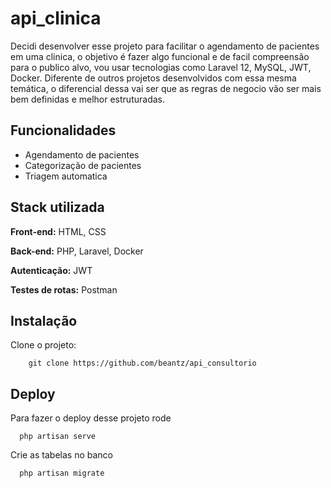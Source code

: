 
# api_clinica

Decidi desenvolver esse projeto para facilitar o agendamento de pacientes em uma clinica, o objetivo é fazer algo funcional e de facil compreensão para o publico alvo, vou usar tecnologias como Laravel 12, MySQL, JWT, Docker. Diferente de outros projetos desenvolvidos com essa mesma temática, o diferencial dessa vai ser que as regras de negocio vão ser mais bem definidas e melhor estruturadas.

## Funcionalidades

- Agendamento de pacientes
- Categorização de pacientes
- Triagem automatica


## Stack utilizada

**Front-end:** HTML, CSS

**Back-end:** PHP, Laravel, Docker

**Autenticação:** JWT

**Testes de rotas:** Postman


## Instalação

Clone o projeto:
```
    git clone https://github.com/beantz/api_consultorio
```

## Deploy

Para fazer o deploy desse projeto rode

```
  php artisan serve
```

Crie as tabelas no banco
```
  php artisan migrate
```

